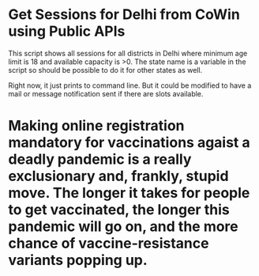 # Get Sessions for Delhi from CoWin using Public APIs

This script shows all sessions for all districts in Delhi where minimum age limit is 18 and available capacity is >0. The state name is a variable in the script so should be possible to do it for other states as well. 

Right now, it just prints to command line. But it could be modified to have a mail or message notification sent if there are slots available. 

# Making online registration mandatory for vaccinations agaist a deadly pandemic is a really exclusionary and, frankly, stupid move. The longer it takes for people to get vaccinated, the longer this pandemic will go on, and the more chance of vaccine-resistance variants popping up.

